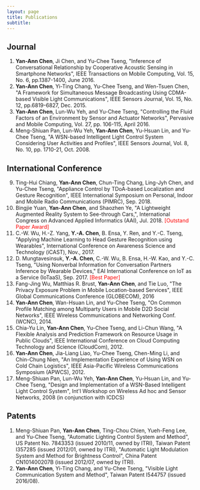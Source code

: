 ```yaml
---
layout: page
title: Publications
subtitle: 
---
```


## Journal
1.  **Yan-Ann Chen**, Ji Chen, and Yu-Chee Tseng, "Inference of Conversational Relationship by Cooperative Acoustic Sensing in Smartphone Networks", IEEE Transactions on Mobile Computing, Vol. 15, No. 6, pp.1387-1400, June 2016.
2.  **Yan-Ann Chen**, Yi-Ting Chang, Yu-Chee Tseng, and Wen-Tsuen Chen, "A Framework for Simultaneous Message Broadcasting Using CDMA-based Visible Light Communications", IEEE Sensors Journal, Vol. 15, No. 12, pp.6819-6827, Dec. 2015.
3.  **Yan-Ann Chen**, Lun-Wu Yeh, and Yu-Chee Tseng, "Controlling the Fluid Factors of an Environment by Sensor and Actuator Networks", Pervasive and Mobile Computing, Vol. 27, pp. 106-115, April 2016.
4.  Meng-Shiuan Pan, Lun-Wu Yeh, **Yan-Ann Chen**, Yu-Hsuan Lin, and Yu-Chee Tseng, "A WSN-based Intelligent Light Control System Considering User Activities and Profiles", IEEE Sensors Journal, Vol. 8, No. 10, pp. 1710-21, Oct. 2008.

## International Conference
9. Ting-Hui Chiang, **Yan-Ann Chen**, Chun-Ting Chang, Ling-Jyh Chen, and Yu-Chee Tseng, "Appliance Control by TDoA-based Localization and Gesture Recognition", IEEE International Symposium on Personal, Indoor and Mobile Radio Communications (PIMRC), Sep. 2018.
8. Bingjie Yuan, **Yan-Ann Chen**, and Shaozhen Ye, "A Lightweight Augmented Reality System to See-through Cars,", International Congress on Advanced Applied Informatics (AAI), Jul. 2018. <span style="color:red">[Outstand Paper Award]</span>
7.  C.-W. Wu, H.-Z. Yang, **Y.-A. Chen**, B. Ensa, Y. Ren, and Y.-C. Tseng, "Applying Machine Learning to Head Gesture Recognition using Wearables", International Conference on Awareness Science and Technology (iCAST), Nov., 2017.
6.  D. Mungtavesinsuk, **Y.-A. Chen**, C.-W. Wu, B. Ensa, H.-W. Kao, and Y.-C. Tseng, "Using Nonverbal Information for Conversation Partners Inference by Wearable Devices," EAI International Conference on IoT as a Service (IoTaaS), Sep. 2017. <span style="color:red">[Best Paper]</span>
5.  Fang-Jing Wu, Matthias R. Brust, **Yan-Ann Chen**, and Tie Luo, "The Privacy Exposure Problem in Mobile Location-based Services", IEEE Global Communications Conference (GLOBECOM), 2016
4.  **Yan-Ann Chen**, Wan-Hsuan Lin, and Yu-Chee Tseng, "On Common Profile Matching among Multiparty Users in Mobile D2D Social Networks", IEEE Wireless Communications and Networking Conf. (WCNC), 2014.
3.  Chia-Yu Lin, **Yan-Ann Chen**, Yu-Chee Tseng, and Li-Chun Wang, "A Flexible Analysis and Prediction Framework on Resource Usage in Public Clouds", IEEE International Conference on Cloud Computing Technology and Science (CloudCom), 2012.
2.  **Yan-Ann Chen**, Jia-Liang Liao, Yu-Chee Tseng, Chen-Ming Li, and Chin-Chung Nien, "An Implementation Experience of Using WSN on Cold Chain Logistics", IEEE Asia-Pacific Wireless Communications Symposium (APWCS), 2012.
1.  Meng-Shiuan Pan, Lun-Wu Yeh, **Yan-Ann Chen**, Yu-Hsuan Lin, and Yu-Chee Tseng, "Design and Implementation of a WSN-Based Intelligent Light Control System", Int'l Workshop on Wireless Ad hoc and Sensor Networks, 2008 (in conjunction with ICDCS)

## Patents
1.  Meng-Shiuan Pan, **Yan-Ann Chen**, Ting-Chou Chien, Yueh-Feng Lee, and Yu-Chee Tseng, "Automatic Lighting Control System and Method", US Patent No. 7843353 (issued 2010/11, owned by ITRI), Taiwan Patent I357285 (issued 2012/01, owned by ITRI), "Automatic Light Modulation System and Method for Brightness Control", China Patent CN101400207B (issued 2012/07, owned by ITRI).
2.  **Yan-Ann Chen**, Yi-Ting Chang, and Yu-Chee Tseng, "Visible Light Communication System and Method", Taiwan Patent I544757 (issued 2016/08).
